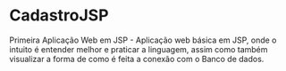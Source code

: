 # CadastroJSP
Primeira Aplicação Web em JSP - Aplicação web básica em JSP, onde o intuito é entender melhor e praticar a linguagem, assim como também visualizar a forma de como é feita a conexão com o Banco de dados.
